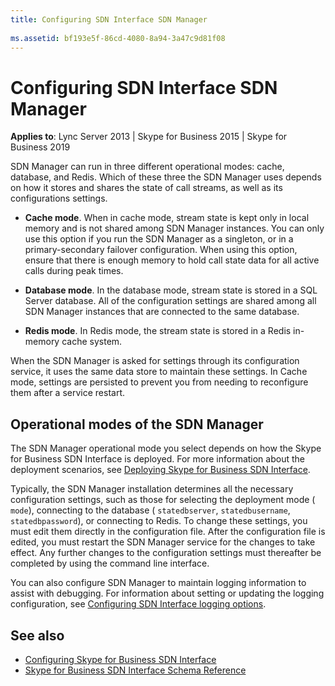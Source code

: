 ```yaml
---
title: Configuring SDN Interface SDN Manager
 
ms.assetid: bf193e5f-86cd-4080-8a94-3a47c9d81f08
---
```



# Configuring SDN Interface SDN Manager


  
    
    

 **Applies to**: Lync Server 2013 | Skype for Business 2015 | Skype for Business 2019
 
SDN Manager can run in three different operational modes: cache, database, and Redis. Which of these three the SDN Manager uses depends on how it stores and shares the state of call streams, as well as its configurations settings.
  
    
    


- **Cache mode**. When in cache mode, stream state is kept only in local memory and is not shared among SDN Manager instances. You can only use this option if you run the SDN Manager as a singleton, or in a primary-secondary failover configuration. When using this option, ensure that there is enough memory to hold call state data for all active calls during peak times.
    
  
- **Database mode**. In the database mode, stream state is stored in a SQL Server database. All of the configuration settings are shared among all SDN Manager instances that are connected to the same database.
    
  
- **Redis mode**. In Redis mode, the stream state is stored in a Redis in-memory cache system.
    
  
When the SDN Manager is asked for settings through its configuration service, it uses the same data store to maintain these settings. In Cache mode, settings are persisted to prevent you from needing to reconfigure them after a service restart.
## Operational modes of the SDN Manager

The SDN Manager operational mode you select depends on how the Skype for Business SDN Interface is deployed. For more information about the deployment scenarios, see  [Deploying Skype for Business SDN Interface](deploying-the-sdn-interface.md).
  
    
    
Typically, the SDN Manager installation determines all the necessary configuration settings, such as those for selecting the deployment mode ( `mode`), connecting to the database ( `statedbserver`,  `statedbusername`,  `statedbpassword`), or connecting to Redis. To change these settings, you must edit them directly in the configuration file. After the configuration file is edited, you must restart the SDN Manager service for the changes to take effect. Any further changes to the configuration settings must thereafter be completed by using the command line interface.
  
    
    
You can also configure SDN Manager to maintain logging information to assist with debugging. For information about setting or updating the logging configuration, see  [Configuring SDN Interface logging options](configuring-logging-options.md).
  
    
    

## See also
<a name="bk_addresources"> </a>

-  [Configuring Skype for Business SDN Interface](configuring-sdn-interface.md) 
-  [Skype for Business SDN Interface Schema Reference](skype-for-business-sdn-interface-schema-reference.md)
    
  

